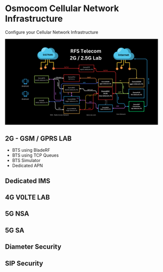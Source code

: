 # Osmocom Cellular Network Infrastructure
Configure your Cellular Network Infrastructure


![image](2G-LAB/img/RFS_Telecom_Lab.png)

## 2G - GSM / GPRS LAB

- BTS using  BladeRF
- BTS using TCP Queues
- BTS Simulator
- Dedicated APN

## Dedicated IMS


## 4G V0LTE LAB



## 5G NSA



## 5G SA



## Diameter Security


## SIP Security